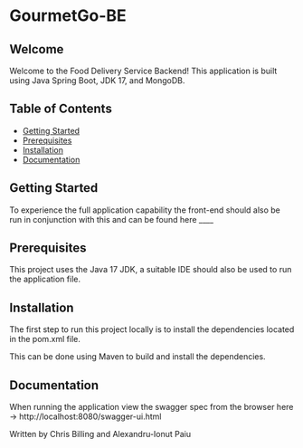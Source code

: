 # GourmetGo-BE

## Welcome

Welcome to the Food Delivery Service Backend! This application is built using Java Spring Boot, JDK 17, and MongoDB.

## Table of Contents

- [Getting Started](#getting-started)
- [Prerequisites](#prerequisites)
- [Installation](#installation)
- [Documentation](#documentation)

## Getting Started

To experience the full application capability the front-end should also be run in conjunction with this and can be found here ____

## Prerequisites

This project uses the Java 17 JDK, a suitable IDE should also be used to run the application file.

## Installation

The first step to run this project locally is to install the dependencies located in the pom.xml file.

This can be done using Maven to build and install the dependencies.  

## Documentation

When running the application view the swagger spec from the browser here -> http://localhost:8080/swagger-ui.html

Written by Chris Billing and Alexandru-Ionut Paiu